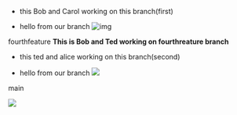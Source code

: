 * this Bob and Carol working on this branch(first)

* hello from our branch 
![img](https://media-exp3.licdn.com/dms/image/C560BAQEfkGMMt27R_g/company-logo_200_200/0/1611935117290?e=2159024400&v=beta&t=JfS4fC-3BnogK1eHuSg0yDHZ21xVFRIIACeb5zGf634) 


fourthfeature
**This is Bob and Ted working on fourthreature branch**

* this ted and alice working on this branch(second)  

* hello from our branch 
![](https://scontent.famm7-1.fna.fbcdn.net/v/t1.18169-9/p320x320/15390874_361893510840952_2650071322103426130_n.png?_nc_cat=105&ccb=1-3&_nc_sid=85a577&_nc_ohc=TfS4m8J5KIIAX_GvKlH&_nc_ht=scontent.famm7-1.fna&oh=f44aabe81678e4eb75ab4a395d211e72&oe=61285CCF)

main

![](https://image.shutterstock.com/image-vector/hello-lettering-banner-poster-sticker-260nw-1114667741.jpg)
